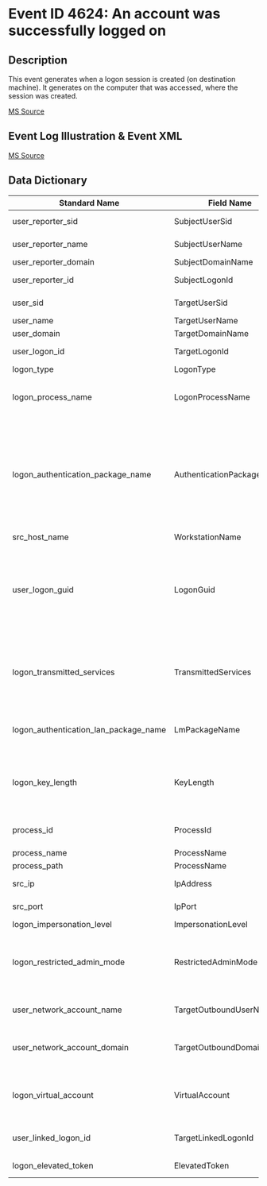 # Event ID 4624: An account was successfully logged on

## Description

This event generates when a logon session is created (on destination machine). It generates on the computer that was accessed, where the session was created.

[MS Source](https://github.com/MicrosoftDocs/windows-itpro-docs/blob/master/windows/security/threat-protection/auditing/event-4624.md)

## Event Log Illustration & Event XML

[MS Source](https://github.com/MicrosoftDocs/windows-itpro-docs/blob/master/windows/security/threat-protection/auditing/event-4624.md)

## Data Dictionary

|	Standard Name	| Field Name |	Type	|	Description	|	Sample Value	|
|	----------------	|	----------------	|	----------------	|	----------------	|	----------------	|
|	user_reporter_sid	|	SubjectUserSid	|	string	|	SID of account that reported information about successful logon or invokes it	|	S-1-5-18	|
|	user_reporter_name	|	SubjectUserName	|	string	|	the name of the account that reported information about successful logon	|	WIN-GG82ULGC9GO$	|
|	user_reporter_domain	|	SubjectDomainName	|	string	|	subject’s domain or computer name	|	WORKGROUP	|
|	user_reporter_id	|	SubjectLogonId	|	integer	|	hexadecimal value that can help you correlate this event with recent events that might contain the same Logon ID	|	0x3e7	|
|	user_sid	|	TargetUserSid	|	string	|	SID of account for which logon was performed	|	S-1-5-21-1377283216-344919071-3415362939-500	|
|	user_name	|	TargetUserName	|	string	|	the name of the account for which logon was performed	|	Administrator	|
|	user_domain	|	TargetDomainName	|	string	|	subject’s domain or computer name	|	WIN-GG82ULGC9GO	|
|	user_logon_id	|	TargetLogonId	|	integer	|	hexadecimal value that can help you correlate this event with recent events that might contain the same Logon ID	|	0x8dcdc	|
|	logon_type	|	LogonType	|	integer	|	the type of logon which was performed	|	2	|
|	logon_process_name	|	LogonProcessName	|	string	|	The name of the trusted logon process that was used for the logon. See event “4611: A trusted logon process has been registered with the Local Security Authority” description for more information.	|	User32	|
|	logon_authentication_package_name	|	AuthenticationPackageName	|	string	|	The name of the authentication package which was used for the logon authentication process. Default packages loaded on LSA startup are located in “HKLM\SYSTEM\CurrentControlSet\Control\Lsa\OSConfig” registry key. Other packages can be loaded at runtime. When a new package is loaded a “4610: An authentication package has been loaded by the Local Security Authority” (typically for NTLM) or “4622: A security package has been loaded by the Local Security Authority” (typically for Kerberos) event is logged to indicate that a new package has been loaded along with the package name.	|	Negotiate	|
|	src_host_name	|	WorkstationName	|	string	|	machine name from which logon attempt was performed.	|	WIN-GG82ULGC9GO	|
|	user_logon_guid	|	LogonGuid	|	string	|	a GUID that can help you correlate this event with another event that can contain the same Logon GUID, “4769(S, F): A Kerberos service ticket was requested event on a domain controller. It also can be used for correlation between a 4624 event and several other events (on the same computer) that can contain the same Logon GUID, “4648(S): A logon was attempted using explicit credentials” and “4964(S): Special groups have been assigned to a new logon.”	|	{00000000-0000-0000-0000-000000000000}	|
|	logon_transmitted_services	|	TransmittedServices	|	string	|	the list of transmitted services. Transmitted services are populated if the logon was a result of a S4U (Service For User) logon process. S4U is a Microsoft extension to the Kerberos Protocol to allow an application service to obtain a Kerberos service ticket on behalf of a user – most commonly done by a front-end website to access an internal resource on behalf of a user.	|	-	|
|	logon_authentication_lan_package_name	|	LmPackageName	|	string	|	The name of the LAN Manager sub-package (NTLM-family protocol name) that was used during logon. Possible values are: NTLM V1, NTLM V2, LM. Only populated if Authentication Package = NTLM.	|	-	|
|	logon_key_length	|	KeyLength	|	integer	|	the length of NTLM Session Security key. Typically it has 128 bit or 56 bit length. This parameter is always 0 if “Authentication Package” = “Kerberos”, because it is not applicable for Kerberos protocol. This field will also have “0” value if Kerberos was negotiated using Negotiate authentication package.	|	0	|
|	process_id	|	ProcessId	|	integer	|	hexadecimal Process ID of the process that attempted the logon. Process ID (PID) is a number used by the operating system to uniquely identify an active process.	|	0x44c	|
|	process_name	|	ProcessName	|	string	|	the name of the executable for the process.	|	svchost.exe	|
|	process_path	|	ProcessName	|	string	|	full path and the name of the executable for the process.	|	C:\\Windows\\System32\\svchost.exe	|
|	src_ip	|	IpAddress	|	ip	|	IP address of machine from which logon attempt was performed	|	127.0.0.1	|
|	src_port |	IpPort	|	integer	|	source port which was used for logon attempt from remote machine. 0 for interactive logons	|	0	|
|	logon_impersonation_level	|	ImpersonationLevel	|	string	|	Impersonation level	|	%%1833	|
|	logon_restricted_admin_mode	|	RestrictedAdminMode	|	string	|	Only populated for RemoteInteractive logon type sessions. This is a Yes/No flag indicating if the credentials provided were passed using Restricted Admin mode. Restricted Admin mode was added in Win8.1/2012R2 but this flag was added to the event in Win10. If not a RemoteInteractive logon, then this will be "-" string.	|	-	|
|	user_network_account_name	|	TargetOutboundUserName	|	string	|	User name that will be used for outbound (network) connections. Valid only for NewCredentials logon type. If not NewCredentials logon, then this will be a "-" string.	|	-	|
|	user_network_account_domain	|	TargetOutboundDomainName	|	string	|	Domain for the user that will be used for outbound (network) connections. Valid only for NewCredentials logon type. If not NewCredentials logon, then this will be a "-" string.	|	-	|
|	logon_virtual_account	|	VirtualAccount	|	string	|	a “Yes” or “No” flag, which indicates if the account is a virtual account (e.g., "Managed Service Account"), which was introduced in Windows 7 and Windows Server 2008 R2 to provide the ability to identify the account that a given Service uses, instead of just using "NetworkService".	|	%%1843	|
|	user_linked_logon_id	|	TargetLinkedLogonId	|	integer	|	A hexadecimal value of the paired logon session. If there is no other logon session associated with this logon session, then the value is “0x0”.	|	0x0	|
|	logon_elevated_token	|	ElevatedToken	|	string	|	a “Yes” or “No” flag. If “Yes” then the session this event represents is elevated and has administrator privileges.	|	%%1842	|
